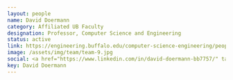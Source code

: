 ```yaml
---
layout: people
name: David Doermann
category: Affiliated UB Faculty
designation: Professor, Computer Science and Engineering
status: active
link: https://engineering.buffalo.edu/computer-science-engineering/people/faculty-directory/david-doermann.html
image: /assets/img/team/team-9.jpg
social: <a href="https://www.linkedin.com/in/david-doermann-bb7757/" target="_blank"><i class="icofont-linkedin"></i></a><a href="https://cse.buffalo.edu/~doermann/" target="_blank"><i class="icofont-web"></i></a><a href="mailto:doermann@buffalo.edu" target="_blank"><i class="icofont-email"></i></a>
key: David Doermann
---
```


